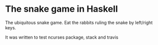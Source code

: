 # The snake game in Haskell

The ubiquitous snake game.  Eat the rabbits ruling the snake by left/right keys.

It was written to test ncurses package, stack and travis

